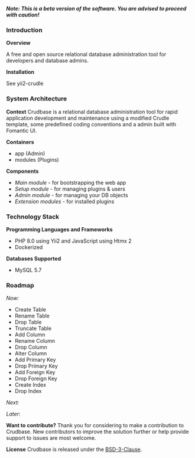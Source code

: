 **_Note: This is a beta version of the software. You are advised to proceed with caution!_**

### Introduction

**Overview**

A free and open source relational database administration tool for developers and database admins.

**Installation**

See yii2-crudle

### System Architecture

**Context**
Crudbase is a relational database administration tool for rapid application development and maintenance using a modified Crudle template, some predefined coding conventions and a admin built with Fomantic UI.

**Containers**
- app (Admin)
- modules (Plugins)

**Components**
- _Main module_ - for bootstrapping the web app
- _Setup module_ - for managing plugins & users
- _Admin module_ - for managing your DB objects
- _Extension modules_ - for installed plugins

### Technology Stack
**Programming Languages and Frameworks**
- PHP 8.0 using Yii2 and JavaScript using Htmx 2
- Dockerized

**Databases Supported**
- MySQL 5.7

### Roadmap
_Now:_
- Create Table
- Rename Table
- Drop Table
- Truncate Table
- Add Column
- Rename Column
- Drop Column
- Alter Column
- Add Primary Key
- Drop Primary Key
- Add Foreign Key
- Drop Foreign Key
- Create Index
- Drop Index

_Next:_

_Later:_

**Want to contribute?**
Thank you for considering to make a contribution to Crudbase.
New contributors to improve the solution further or help provide support to issues are most welcome.

**License**
Crudbase is released under the [BSD-3-Clause](https://opensource.org/licenses/BSD-3-Clause).